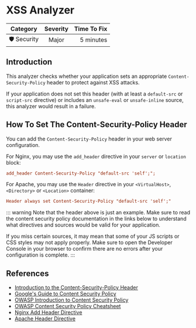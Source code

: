 # XSS Analyzer

| Category       | Severity   | Time To Fix  |
| -------------  |:----------:| ------------:|
| 🛡️ Security    | Major      | 5 minutes    |

## Introduction

This analyzer checks whether your application sets an appropriate `Content-Security-Policy` header to protect against XSS attacks.

If your application does not set this header (with at least a `default-src` or `script-src` directive) or includes an `unsafe-eval` or `unsafe-inline` source, this analyzer would result in a failure.  

## How To Set The Content-Security-Policy Header

You can add the `Content-Security-Policy` header in your web server configuration.

For Nginx, you may use the `add_header` directive in your `server` or `location` block:

```ini
add_header Content-Security-Policy "default-src 'self';";
```

For Apache, you may use the `Header` directive in your `<VirtualHost>`, `<Directory>` or `<Location>` container:

```ini
Header always set Content-Security-Policy "default-src 'self';"
```

::: warning
Note that the header above is just an example. Make sure to read the content security policy documentation in the links below to understand what directives and sources would be valid for your application.

If you miss certain sources, it may mean that some of your JS scripts or CSS styles may not apply properly. Make sure to open the Developer Console in your browser to confirm there are no errors after your configuration is complete. 
:::

## References

- [Introduction to the Content-Security-Policy Header](https://developer.mozilla.org/en-US/docs/Web/HTTP/Headers/Content-Security-Policy)
- [Google's Guide to Content Security Policy](https://developers.google.com/web/fundamentals/security/csp)
- [OWASP Introduction to Content Security Policy](https://owasp.org/www-community/attacks/Content_Security_Policy)
- [OWASP Content Security Policy Cheatsheet](https://cheatsheetseries.owasp.org/cheatsheets/Content_Security_Policy_Cheat_Sheet.html)
- [Nginx Add Header Directive](http://nginx.org/en/docs/http/ngx_http_headers_module.html)
- [Apache Header Directive](https://httpd.apache.org/docs/current/mod/mod_headers.html)
